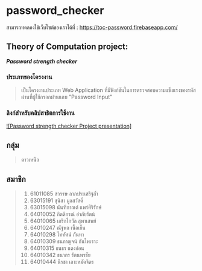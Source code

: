 # password_checker

สามารถทดลองใช้เว็บไซต์ของเราได้ที่ : https://toc-password.firebaseapp.com/

## Theory of Computation project: 
***Password strength checker***

### ประเภทของโครงงาน
> เป็นโครงงานประเภท Web Application ที่มีฟังก์ชันในการตรวจสอบความแข็งแรงของรหัสผ่านที่ผู้ใช้กรอกผ่านแถบ "Password Input"


### ลิงก์สำหรับคลิปสาธิตการใช้งาน
[![Password strength checker Project presentation]](http://www.youtube.com/watch?v=CQA7Fgb1nZc?si=kxSeR1bEygGEMAm1)

## กลุ่ม 
> ดาวเหนือ

## สมาชิก
> 1. 61011085 สวรรษ ลาภประเสริฐล้ำ
> 2. 63015191 สุนิสา มูลสวัสดิ์
> 3. 63015098 นันฑิกาณต์ แพร่ศิริรักษ์
> 4. 64010052 กิตติกรณ์ อำภัยรัตน์
> 5. 64010065 เกริกไกวัล สุพาเสพย์
> 6. 64010247 ณัฐพล เนื้อเย็น
> 7. 64010298 ไททัศน์ กันทา
> 8. 64010309 ธนกาญจน์ กันไพเราะ
> 9. 64010315 ธนธร แตงอ่อน
> 10. 64010342 ธนากร รัตนพรชัย
> 11. 64010444 นีรชา เลาะหมัดจิตร
